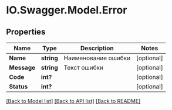 # IO.Swagger.Model.Error
## Properties

Name | Type | Description | Notes
------------ | ------------- | ------------- | -------------
**Name** | **string** | Наименование ошибки | [optional] 
**Message** | **string** | Текст ошибки | [optional] 
**Code** | **int?** |  | [optional] 
**Status** | **int?** |  | [optional] 

[[Back to Model list]](../README.md#documentation-for-models) [[Back to API list]](../README.md#documentation-for-api-endpoints) [[Back to README]](../README.md)

